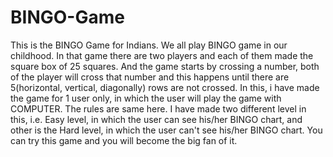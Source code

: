 # BINGO-Game
This is the BINGO Game for Indians. We all play BINGO game in our childhood. In that game there are two players and each of them made the square box of 25 squares. And the game starts by crossing a number, both of the player will cross that number and this happens until there are 5(horizontal, vertical, diagonally) rows are not crossed.
In this, i have made the game for 1 user only, in which the user will play the game with COMPUTER.
The rules are same here.
I have made two different level in this, i.e. Easy level, in which the user can see his/her BINGO chart, and other is the Hard level, in which the user can't see his/her BINGO chart.
You can try this game and you will become the big fan of it.
